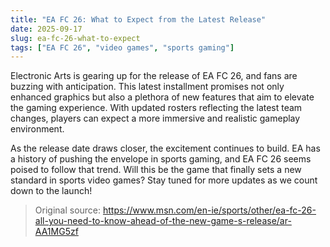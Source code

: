 ```yaml
---
title: "EA FC 26: What to Expect from the Latest Release"
date: 2025-09-17
slug: ea-fc-26-what-to-expect
tags: ["EA FC 26", "video games", "sports gaming"]
---
```


Electronic Arts is gearing up for the release of EA FC 26, and fans are buzzing with anticipation. This latest installment promises not only enhanced graphics but also a plethora of new features that aim to elevate the gaming experience. With updated rosters reflecting the latest team changes, players can expect a more immersive and realistic gameplay environment.

As the release date draws closer, the excitement continues to build. EA has a history of pushing the envelope in sports gaming, and EA FC 26 seems poised to follow that trend. Will this be the game that finally sets a new standard in sports video games? Stay tuned for more updates as we count down to the launch!
> Original source: https://www.msn.com/en-ie/sports/other/ea-fc-26-all-you-need-to-know-ahead-of-the-new-game-s-release/ar-AA1MG5zf